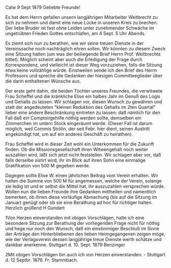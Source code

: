  Calw 9 Sept 1879
Geliebte Freunde!

Es hat dem Herrn gefallen unsern langjährigen Mitarbeiter Weitbrecht zu sich zu nehmen und damit eine neue Lücke in unseren Kreis zu brechen. Der liebe Bruder ist fast ohne Leiden unter zunehmender Schwäche im ungetrübten Frieden Gottes entschlafen, am 4 Sept. 5 Uhr Abends.

Es ziemt sich nun zu berathen, wie wir seine treuen Dienste in der Vereinssache noch nachträglich ehren sollen. Wir könnten zu diesem Zweck eine Sitzung halten (um was der beiliegende Brief Herrn Prof. Weitbrechts bittet). Möglich scheint aber auch die Erledigung der Frage durch Korrespondenz, und vielleicht ist dieser Weg vorzuziehen, falls die Sitzung etwa keine vollzählige würde. Einstweilen sende ich den Brief des Herrn Professors und spreche die Gedanken der hiesigen Committeeglieder über die darin enthaltenen Wünsche aus.

Der erste geht dahin, die beiden Töchter unseres Freundes, die verwitwete Frau Scheffel und die kränkliche Elise ein halbes Jahr im Genuß des Logis und Gehalts zu lassen. Wir schlagen vor, diesen Wunsch zu gewähren und statt der angedeuteten "kleinen Reduktion des Gehalts im 2ten Quartal" lieber eine andere Beschränkung eintreten zu lassen: daß nämlich für den Fall daß ein Comptoirgehilfe nöthig werden sollte, demselben ein Zimmerchen im untern Stock eingeräumt werde. (Dieser Fall ist darum möglich, weil Commis Strölin, der seit Febr. hier dient, seinen Austritt angekündigt hat, um auf ein anderes Geschäft zu heirathen).

Frau Scheffel wird in dieser Zeit wohl ein Unterkommen für die Zukunft finden. Ob die Missionsgesellschaft ihren Witwengehalt noch weiter auszahlen wird, läßt sich jetzt nicht feststellen. Wir schlagen aber vor, daß falls derselbe sistirt wird, ihr im Blick auf ihren Sohn eine einmalige Gratifikation von 500 M gegeben werde.

Dagegen sollte Elise W. einen jährlichen Beitrag vom Verein erhalten. Wir halten die Summe von 500 M für angemessen, welche der Verein, solange sie ledig ist und er selbst die Mittel hat, ihr auszuzahlen versprechen würde. 
Wollen nun die lieben Freunde ihre Gedanken mittheilen und namentlich bemerken, ob ihnen diese vorläufige Abmachung (bis auf die Sitzung im Januar) genügt oder ob sie eine Berathung ad hoc für richtiger halten. 
 Herzlich grüßend
 H Gundert


1Von Herzen einverstanden mit obigen Vorschlägen, halte ich eine besondere Sitzung zur Berathung der vorliegenden Frage nicht für nöthig und hege nur noch den Wunsch, daß ein einstimmiger Beschluß im Sinne der Anträge den Hinterbliebenen des lieben Heimgegangenen zeigen möge, wie der Verlagsverein dessen langjährige treue Dienste werth schätze und dankbar anerkenne. 
Stuttgart d. 10. Sept. 1879
 Benzinger


2Mit obigen Vorschlägen bin auch ich von Herzen einverstanden. - 
Stuttgart d. 12 Septbr. 1879.
 Fr: Stammbach.
